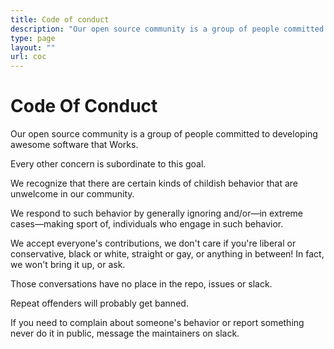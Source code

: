 ```yaml
---
title: Code of conduct
description: "Our open source community is a group of people committed to developing awesome software that Works"
type: page
layout: ""
url: coc
---
```


# Code Of Conduct

Our open source community is a group of people committed to developing awesome software that Works. 

Every other concern is subordinate to this goal. 

We recognize that there are certain kinds of childish behavior that are unwelcome in our community. 

We respond to such behavior by generally ignoring and/or—in extreme cases—making sport of, individuals who engage in such behavior. 

We accept everyone's contributions, we don't care if you're liberal or conservative, black or white, straight or gay, or anything in between! In fact, we won't bring it up, or ask. 

Those conversations have no place in the repo, issues or slack. 

Repeat offenders will probably get banned. 

If you need to complain about someone's behavior or report something never do it in public, message the maintainers on slack.

